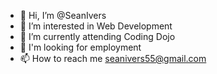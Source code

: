 - 👋 Hi, I’m @SeanIvers
- 👀 I’m interested in Web Development
- 🌱 I’m currently attending Coding Dojo
- 💞️ I'm looking for employment
- 📫 How to reach me seanivers55@gmail.com

<!---
SeanIvers/SeanIvers is a ✨ special ✨ repository because its `README.md` (this file) appears on your GitHub profile.
You can click the Preview link to take a look at your changes.
--->
